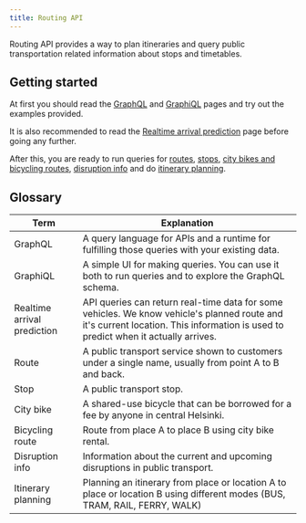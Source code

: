 ```yaml
---
title: Routing API
---
```

Routing API provides a way to plan itineraries and query public transportation related
information about stops and timetables.

## Getting started

At first you should read the [GraphQL](./0-graphql/) and [GraphiQL](./1-graphiql/) pages and try out the examples provided.

It is also recommended to read the [Realtime arrival prediction](./2-realtime-arrival-prediction/) page before going any further.

After this, you are ready to run queries for [routes](./routes/), [stops](./stops), [city bikes and bicycling routes](./bicycling/), [disruption info](./disruption-info/) and do [itinerary planning](./itinerary-planning/).

## Glossary

| Term                                  | Explanation                     |
|---------------------------------------|---------------------------------|
| GraphQL                               | A query language for APIs and a runtime for fulfilling those queries with your existing data.
| GraphiQL                              | A simple UI for making queries. You can use it both to run queries and to explore the GraphQL schema.
| Realtime arrival prediction           | API queries can return real-time data for some vehicles. We know vehicle's planned route and it's current location. This information is used to predict when it actually arrives.
| Route                                 | A public transport service shown to customers under a single name, usually from point A to B and back.
| Stop                                  | A public transport stop.
| City bike                             | A shared-use bicycle that can be borrowed for a fee by anyone in central Helsinki. 
| Bicycling route                       | Route from place A to place B using city bike rental. 
| Disruption info                       | Information about the current and upcoming disruptions in public transport.
| Itinerary planning                    | Planning an itinerary from place or location A to place or location B using different modes (BUS, TRAM, RAIL, FERRY, WALK)
